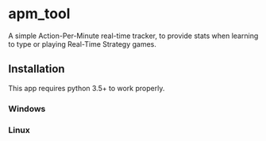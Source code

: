 # apm_tool
A simple Action-Per-Minute real-time tracker, to provide stats when learning to type or playing Real-Time Strategy games.

## Installation
This app requires python 3.5+ to work properly.
### Windows

### Linux
